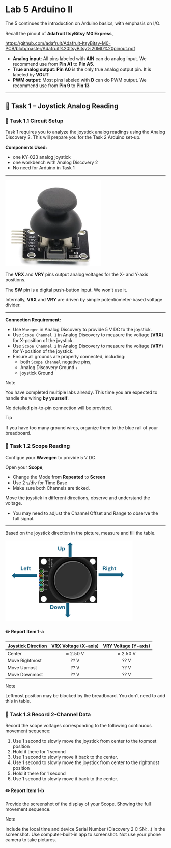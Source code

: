 # Lab 5 Arduino II

The 5 continues the introduction on Arduino basics, with emphasis on I/O.

Recall the pinout of **Adafruit ItsyBitsy M0 Express**,

https://github.com/adafruit/Adafruit-ItsyBitsy-M0-PCB/blob/master/Adafruit%20ItsyBitsy%20M0%20pinout.pdf 


* **Analog input**: All pins labeled with **AIN** can do analog input. We recommend use from **Pin A1** to **Pin A5**.
* **True analog output**: **Pin A0** is the only true analog output pin. It is labeled by **VOUT**
* **PWM output**: Most pins labeled with **D** can do PWM output. We recommend use from **Pin 9** to **Pin 13** 

---

## :dart: Task 1 – Joystick Analog Reading

### 📌 Task 1.1 Circuit Setup

Task 1 requires you to analyze the joystick analog readings using the Analog Discovery 2. This will prepare you for the Task 2 Arduino set-up.

**Components Used:**

* one KY-023 analog joystick
* one workbench with Analog Discovery 2
* No need for Arduino in Task 1
----------
<img src="Pic/joystick.png" width="300">

The **VRX** and **VRY** pins output analog voltages for the X- and Y-axis positions.

 The **SW** pin is a digital push-button input. We won’t use it.

 Internally, **VRX** and **VRY** are driven by simple potentiometer-based voltage divider.

----------
**Connection Requirement:**

* Use `Wavegen` in Analog Discovery to provide 5 V DC to the joystick. 
* Use `Scope Channel 1` in Analog Discovery to measure the voltage (**VRX**) for X-position of the joystick. 
* Use `Scope Channel 2` in Analog Discovery to measure the voltage (**VRY**) for Y-position of the joystick. 
* Ensure all grounds are properly connected, including:
   * both `Scope Channel` negative pins,
   * Analog Discovery Ground `↓`
   * joystick Ground

> [!NOTE]  
> You have completed multiple labs already. This time you are expected to handle the wiring **by yourself**.
> 
> No detailed pin-to-pin connection will be provided.

> [!TIP]  
> If you have too many ground wires, organize them to the blue rail of your breadboard.

### 📌 Task 1.2 Scope Reading

Configue your **Wavegen** to provide 5 V DC.

Open your **Scope**, 
* Change the Mode from **Repeated** to **Screen**
* Use 2 s/div for Time Base
* Make sure both Channels are ticked.

Move the joystick in different directions, observe and understand the voltage.

* You may need to adjust the Channel Offset and Range to observe the full signal.

---
Based on the joystick direction in the picture, measure and fill the table.

<img src="Pic/joystickorit.png" width="400">

#### :pencil2:  Report Item 1-a



| Joystick Direction |  VRX Voltage (X-axis)  |  VRY Voltage (Y-axis)  |
| :----------------- | :--------------------: | :--------------------: |
| Center             |         ≈ 2.50 V        |         ≈ 2.50 V        |
| Move Rightmost          |  ?? V|         ??  V     |
| Move Upmost            |   ??   V   | ?? V|
| Move Downmost          |    ??  V     | ?? V|

> [!NOTE]
> Leftmost position may be blocked by the breadboard. You don't need to add this in table.


### 📌 Task 1.3 Record 2-Channel Data

Record the scope voltages corresponding to the following continuous movement sequence:
1. Use 1 second to slowly move the joystick from center to the topmost position
2. Hold it there for 1 second
3. Use 1 second to slowly move it back to the center.
4. Use 1 second to slowly move the joystick from center to the rightmost position
5. Hold it there for 1 second
6. Use 1 second to slowly move it back to the center.

#### :pencil2:  Report Item 1-b

Provide the screenshot of the display of your Scope. Showing the full movement sequence.

> [!NOTE]
> Include the local time and device Serial Number (Discovery 2 C SN: ..) in the screenshot.
> Use computer-built-in app to screenshot. Not use your phone camera to take pictures.
